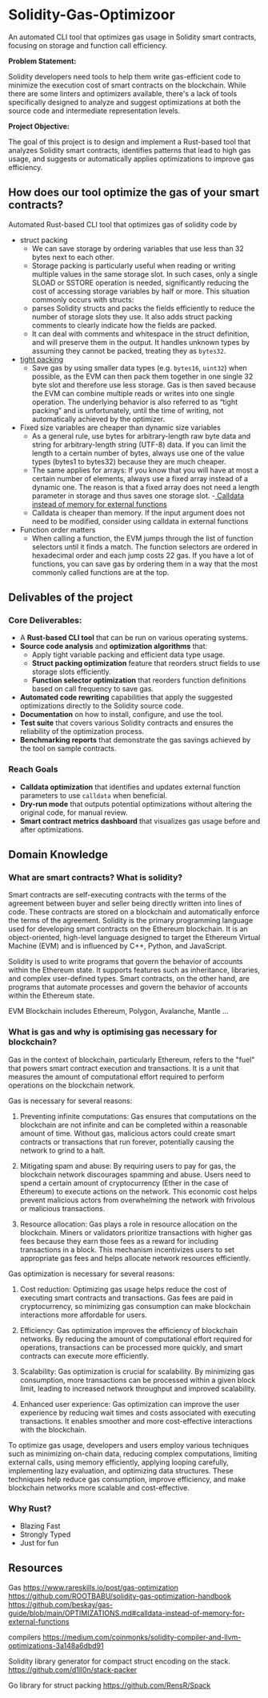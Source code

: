 # Solidity-Gas-Optimizoor
An automated CLI tool that optimizes gas usage in Solidity smart contracts, focusing on storage and function call efficiency. 

**Problem Statement:**

Solidity developers need tools to help them write gas-efficient code to minimize the execution cost of smart contracts on the blockchain. While there are some linters and optimizers available, there's a lack of tools specifically designed to analyze and suggest optimizations at both the source code and intermediate representation levels.

**Project Objective:**

The goal of this project is to design and implement a Rust-based tool that analyzes Solidity smart contracts, identifies patterns that lead to high gas usage, and suggests or automatically applies optimizations to improve gas efficiency.

## How does our tool optimize the gas of your smart contracts?
Automated Rust-based CLI tool that optimizes gas of solidity code by 
- struct packing
	- We can save storage by ordering variables that use less than 32 bytes next to each other.
	- Storage packing is particularly useful when reading or writing multiple values in the same storage slot. In such cases, only a single SLOAD or SSTORE operation is needed, significantly reducing the cost of accessing storage variables by half or more. This situation commonly occurs with structs:
	- parses Solidity structs and packs the fields efficiently to reduce the number of storage slots they use. It also adds struct packing comments to clearly indicate how the fields are packed.
	- It can deal with comments and whitespace in the struct definition, and will preserve them in the output. It handles unknown types by assuming they cannot be packed, treating they as `bytes32`.
- [tight packing](https://fravoll.github.io/solidity-patterns/tight_variable_packing.html)
	- Save gas by using smaller data types (e.g. `bytes16`, `uint32`) when possible, as the EVM can then pack them together in one single 32 byte slot and therefore use less storage. Gas is then saved because the EVM can combine multiple reads or writes into one single operation. The underlying behavior is also referred to as “tight packing” and is unfortunately, until the time of writing, not automatically achieved by the optimizer.
- Fixed size variables are cheaper than dynamic size variables
	- As a general rule, use bytes for arbitrary-length raw byte data and string for arbitrary-length string (UTF-8) data. If you can limit the length to a certain number of bytes, always use one of the value types (bytes1 to bytes32) because they are much cheaper.
	- The same applies for arrays: If you know that you will have at most a certain number of elements, always use a fixed array instead of a dynamic one. The reason is that a fixed array does not need a length parameter in storage and thus saves one storage slot.
-[ Calldata instead of memory for external functions](https://github.com/beskay/gas-guide/blob/main/OPTIMIZATIONS.md#calldata-instead-of-memory-for-external-functions)
	- Calldata is cheaper than memory. If the input argument does not need to be modified, consider using calldata in external functions
- Function order matters
	- When calling a function, the EVM jumps through the list of function selectors until it finds a match. The function selectors are ordered in hexadecimal order and each jump costs 22 gas. If you have a lot of functions, you can save gas by ordering them in a way that the most commonly called functions are at the top.

## Delivables of the project

### Core Deliverables:

- A **Rust-based CLI tool** that can be run on various operating systems.
- **Source code analysis** and **optimization algorithms** that:
    - Apply tight variable packing and efficient data type usage.
    - **Struct packing optimization** feature that reorders struct fields to use storage slots efficiently.
    - **Function selector optimization** that reorders function definitions based on call frequency to save gas.
- **Automated code rewriting** capabilities that apply the suggested optimizations directly to the Solidity source code.
- **Documentation** on how to install, configure, and use the tool.
- **Test suite** that covers various Solidity contracts and ensures the reliability of the optimization process.
- **Benchmarking reports** that demonstrate the gas savings achieved by the tool on sample contracts.

### Reach Goals

- **Calldata optimization** that identifies and updates external function parameters to use `calldata` when beneficial.
- **Dry-run mode** that outputs potential optimizations without altering the original code, for manual review.
- **Smart contract metrics dashboard** that visualizes gas usage before and after optimizations.

  
## Domain Knowledge
### What are smart contracts? What is solidity?
Smart contracts are self-executing contracts with the terms of the agreement between buyer and seller being directly written into lines of code. These contracts are stored on a blockchain and automatically enforce the terms of the agreement. Solidity is the primary programming language used for developing smart contracts on the Ethereum blockchain. It is an object-oriented, high-level language designed to target the Ethereum Virtual Machine (EVM) and is influenced by C++, Python, and JavaScript.

Solidity is used to write programs that govern the behavior of accounts within the Ethereum state. It supports features such as inheritance, libraries, and complex user-defined types. Smart contracts, on the other hand, are programs that automate processes and govern the behavior of accounts within the Ethereum state. 

EVM Blockchain includes Ethereum, Polygon, Avalanche, Mantle ...
### What is gas and why is optimising gas necessary for blockchain?
Gas in the context of blockchain, particularly Ethereum, refers to the "fuel" that powers smart contract execution and transactions. It is a unit that measures the amount of computational effort required to perform operations on the blockchain network.

Gas is necessary for several reasons:

1. Preventing infinite computations: Gas ensures that computations on the blockchain are not infinite and can be completed within a reasonable amount of time. Without gas, malicious actors could create smart contracts or transactions that run forever, potentially causing the network to grind to a halt.

2. Mitigating spam and abuse: By requiring users to pay for gas, the blockchain network discourages spamming and abuse. Users need to spend a certain amount of cryptocurrency (Ether in the case of Ethereum) to execute actions on the network. This economic cost helps prevent malicious actors from overwhelming the network with frivolous or malicious transactions.

3. Resource allocation: Gas plays a role in resource allocation on the blockchain. Miners or validators prioritize transactions with higher gas fees because they earn those fees as a reward for including transactions in a block. This mechanism incentivizes users to set appropriate gas fees and helps allocate network resources efficiently.

Gas optimization is necessary for several reasons:

1. Cost reduction: Optimizing gas usage helps reduce the cost of executing smart contracts and transactions. Gas fees are paid in cryptocurrency, so minimizing gas consumption can make blockchain interactions more affordable for users.

2. Efficiency: Gas optimization improves the efficiency of blockchain networks. By reducing the amount of computational effort required for operations, transactions can be processed more quickly, and smart contracts can execute more efficiently.

3. Scalability: Gas optimization is crucial for scalability. By minimizing gas consumption, more transactions can be processed within a given block limit, leading to increased network throughput and improved scalability.

4. Enhanced user experience: Gas optimization can improve the user experience by reducing wait times and costs associated with executing transactions. It enables smoother and more cost-effective interactions with the blockchain.

To optimize gas usage, developers and users employ various techniques such as minimizing on-chain data, reducing complex computations, limiting external calls, using memory efficiently, applying looping carefully, implementing lazy evaluation, and optimizing data structures. These techniques help reduce gas consumption, improve efficiency, and make blockchain networks more scalable and cost-effective.

### Why Rust?
- Blazing Fast
- Strongly Typed
- Just for fun

## Resources
Gas
https://www.rareskills.io/post/gas-optimization
https://github.com/ROOTBABU/solidity-gas-optimization-handbook
https://github.com/beskay/gas-guide/blob/main/OPTIMIZATIONS.md#calldata-instead-of-memory-for-external-functions

compilers
https://medium.com/coinmonks/solidity-compiler-and-llvm-optimizations-3a148a6dbd91

Solidity library generator for compact struct encoding on the stack.
https://github.com/d1ll0n/stack-packer

Go library for struct packing
https://github.com/RensR/Spack
